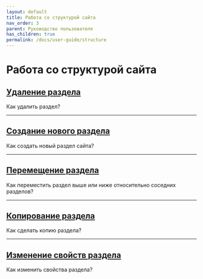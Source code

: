 ```yaml
---
layout: default
title: Работа со структурой сайта
nav_order: 3
parent: Руководство пользователя
has_children: true
permalink: /docs/user-guide/structure
---
```

# Работа со структурой сайта

## [Удаление раздела]({{site.baseurl}}/docs/developer-guide/structure/del.html)

Как удалить раздел?

---
## [Создание нового раздела]({{site.baseurl}}/docs/developer-guide/structure/basic-syntax.html)

Как создать новый раздел сайта?

---

## [Перемещение раздела]({{site.baseurl}}/docs/developer-guide/structure/move.html)

Как переместить раздел выше или ниже относительно соседних разделов?

---

## [Копирование раздела]({{site.baseurl}}/docs/developer-guide/structure/copy.html)

Как сделать копию раздела?

---

## [Изменение свойств раздела]({{site.baseurl}}/docs/developer-guide/structure/edit.html)

Как изменить свойства раздела?
